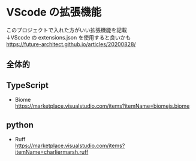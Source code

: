 # VScode の拡張機能

このプロジェクトで入れた方がいい拡張機能を記載  
↓VScode の extensions.json を使用すると良いかも  
https://future-architect.github.io/articles/20200828/

## 全体的

## TypeScript

- Biome  
  https://marketplace.visualstudio.com/items?itemName=biomejs.biome

## python

- Ruff  
  https://marketplace.visualstudio.com/items?itemName=charliermarsh.ruff
